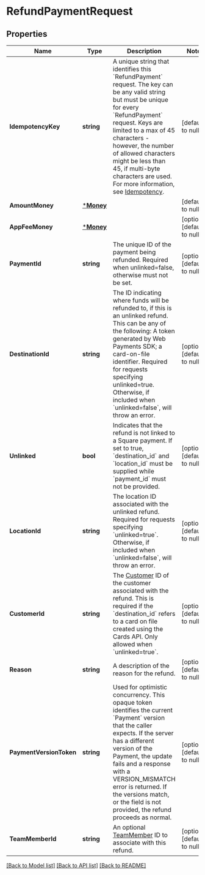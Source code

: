 # RefundPaymentRequest

## Properties
Name | Type | Description | Notes
------------ | ------------- | ------------- | -------------
**IdempotencyKey** | **string** |  A unique string that identifies this &#x60;RefundPayment&#x60; request. The key can be any valid string but must be unique for every &#x60;RefundPayment&#x60; request.  Keys are limited to a max of 45 characters - however, the number of allowed characters might be less than 45, if multi-byte characters are used.  For more information, see [Idempotency](https://developer.squareup.com/docs/working-with-apis/idempotency). | [default to null]
**AmountMoney** | [***Money**](Money.md) |  | [default to null]
**AppFeeMoney** | [***Money**](Money.md) |  | [optional] [default to null]
**PaymentId** | **string** | The unique ID of the payment being refunded. Required when unlinked&#x3D;false, otherwise must not be set. | [optional] [default to null]
**DestinationId** | **string** | The ID indicating where funds will be refunded to, if this is an unlinked refund. This can be any of the following: A token generated by Web Payments SDK; a card-on-file identifier. Required for requests specifying unlinked&#x3D;true. Otherwise, if included when &#x60;unlinked&#x3D;false&#x60;, will throw an error. | [optional] [default to null]
**Unlinked** | **bool** | Indicates that the refund is not linked to a Square payment. If set to true, &#x60;destination_id&#x60; and &#x60;location_id&#x60; must be supplied while &#x60;payment_id&#x60; must not be provided. | [optional] [default to null]
**LocationId** | **string** | The location ID associated with the unlinked refund. Required for requests specifying &#x60;unlinked&#x3D;true&#x60;. Otherwise, if included when &#x60;unlinked&#x3D;false&#x60;, will throw an error. | [optional] [default to null]
**CustomerId** | **string** | The [Customer](https://developer.squareup.com/reference/square_2024-07-17/objects/Customer) ID of the customer associated with the refund. This is required if the &#x60;destination_id&#x60; refers to a card on file created using the Cards API. Only allowed when &#x60;unlinked&#x3D;true&#x60;. | [optional] [default to null]
**Reason** | **string** | A description of the reason for the refund. | [optional] [default to null]
**PaymentVersionToken** | **string** |  Used for optimistic concurrency. This opaque token identifies the current &#x60;Payment&#x60; version that the caller expects. If the server has a different version of the Payment, the update fails and a response with a VERSION_MISMATCH error is returned. If the versions match, or the field is not provided, the refund proceeds as normal. | [optional] [default to null]
**TeamMemberId** | **string** | An optional [TeamMember](https://developer.squareup.com/reference/square_2024-07-17/objects/TeamMember) ID to associate with this refund. | [optional] [default to null]

[[Back to Model list]](../README.md#documentation-for-models) [[Back to API list]](../README.md#documentation-for-api-endpoints) [[Back to README]](../README.md)

